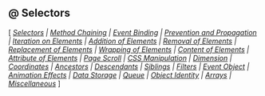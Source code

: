 ## @ Selectors

[ *[Selectors](Selectors.md) |
[Method Chaining](Method-chaining.md) |
[Event Binding](Event-binding.md) |
[Prevention and Propagation](Prevention-propagation.md) |
[Iteration on Elements](Iteration-on-elements.md) |
[Addition of Elements](Addition-of-elements.md) |
[Removal of Elements](Removal-of-elements.md) |
[Replacement of Elements](Replacement-of-elements.md) |
[Wrapping of Elements](Wrapping-of-elements.md) |
[Content of Elements](Content-of-elements.md) |
[Attribute of Elements](Attribute-of-elements.md) |
[Page Scroll](Page-scroll.md) |
[CSS Manipulation](CSS-manipulation.md) |
[Dimension](Dimension.md) |
[Coordinates](Coordinates.md) |
[Ancestors](Ancestors.md) |
[Descendants](Descendants.md) |
[Siblings](Siblings.md) |
[Filters](Filters.md) |
[Event Object](Event-object.md) |
[Animation Effects](Animation-effects.md) |
[Data Storage](Data-storage.md) |
[Queue](Queue.md) |
[Object Identity](Object-identity.md) |
[Arrays](Arrays.md) |
[Miscellaneous](Miscellaneous.md)* ]

